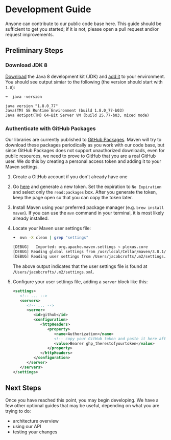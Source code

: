 # Development Guide

Anyone can contribute to our public code base here. This guide should be sufficient to get you started; if it is not, please open a pull request and/or request improvements.

## Preliminary Steps

### Download JDK 8

[Download](https://www.oracle.com/java/technologies/downloads) the Java 8 development kit (JDK) and [add it](https://www.baeldung.com/java-home-on-windows-7-8-10-mac-os-x-linux) to your environment. You should see output simiar to the following (the version should start with `1.8`):

```txt
➜  java -version

java version "1.8.0_77"
Java(TM) SE Runtime Environment (build 1.8.0_77-b03)
Java HotSpot(TM) 64-Bit Server VM (build 25.77-b03, mixed mode)
```

### Authenticate with GitHub Packages

Our libraries are currently published to [GitHub Packages](https://github.com/features/packages). Maven will try to download these packages periodically as you work with our code base, but since GitHub Packages does not support unauthorized downloads, even for public resources, we need to prove to GitHub that you are a real GitHub user. We do this by creating a personal access token and adding it to your Maven settings.

1. Create a GitHub account if you don't already have one
2. Go [here](https://github.com/settings/tokens) and generate a new token. Set the expiration to `No Expiration` and select only the `read:packages` box. After you generate the token, keep the page open so that you can copy the token later.
3. Install Maven using your preferred package manager (e.g. `brew install maven`). If you can use the `mvn` command in your terminal, it is most likely already installed.
4. Locate your Maven user settings file:

   ```sh
   ➜  mvn -X clean | grep "settings"

   [DEBUG]   Imported: org.apache.maven.settings < plexus.core
   [DEBUG] Reading global settings from /usr/local/Cellar/maven/3.8.1/libexec/conf/settings.xml
   [DEBUG] Reading user settings from /Users/jacobcrofts/.m2/settings.xml
   ```

   The above output indicates that the user settings file is found at `/Users/jacobcrofts/.m2/settings.xml`.
5. Configure your user settings file, adding a `server` block like this:

   ```xml
   <settings>
      <!-- ... -->
      <servers>
         <!-- ... -->
         <server>
            <id>github</id>
            <configuration>
               <httpHeaders>
                  <property>
                     <name>Authorization</name>
                     <!-- copy your GitHub token and paste it here after "Bearer" -->
                     <value>Bearer ghp_therestofyourtoken</value>
                  </property>
               </httpHeaders>
            </configuration>
         </server>
      </servers>
   </settings>
   ```

## Next Steps

Once you have reached this point, you may begin developing. We have a few other optional guides that may be useful, depending on what you are trying to do:

- architecture overview
- using our API
- testing your changes
